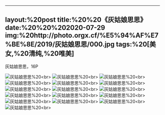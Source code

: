 ﻿---
layout:%20post
title:%20%20《灰姑娘思思》
date:%20%20%202020-07-29
img:%20http://photo.orgx.cf/%E5%94%AF%E7%BE%8E/2019/灰姑娘思思/000.jpg
tags:%20[美女,%20清纯,%20唯美]
---

灰姑娘思思，16P

![灰姑娘思思](http://photo.orgx.cf/%E5%94%AF%E7%BE%8E/2019/灰姑娘思思/001.jpg%20''灰姑娘思思'')%20<br>
![灰姑娘思思](http://photo.orgx.cf/%E5%94%AF%E7%BE%8E/2019/灰姑娘思思/002.jpg%20''灰姑娘思思'')%20<br>
![灰姑娘思思](http://photo.orgx.cf/%E5%94%AF%E7%BE%8E/2019/灰姑娘思思/003.jpg%20''灰姑娘思思'')%20<br>
![灰姑娘思思](http://photo.orgx.cf/%E5%94%AF%E7%BE%8E/2019/灰姑娘思思/004.jpg%20''灰姑娘思思'')%20<br>
![灰姑娘思思](http://photo.orgx.cf/%E5%94%AF%E7%BE%8E/2019/灰姑娘思思/005.jpg%20''灰姑娘思思'')%20<br>
![灰姑娘思思](http://photo.orgx.cf/%E5%94%AF%E7%BE%8E/2019/灰姑娘思思/006.jpg%20''灰姑娘思思'')%20<br>
![灰姑娘思思](http://photo.orgx.cf/%E5%94%AF%E7%BE%8E/2019/灰姑娘思思/007.jpg%20''灰姑娘思思'')%20<br>
![灰姑娘思思](http://photo.orgx.cf/%E5%94%AF%E7%BE%8E/2019/灰姑娘思思/008.jpg%20''灰姑娘思思'')%20<br>
![灰姑娘思思](http://photo.orgx.cf/%E5%94%AF%E7%BE%8E/2019/灰姑娘思思/009.jpg%20''灰姑娘思思'')%20<br>
![灰姑娘思思](http://photo.orgx.cf/%E5%94%AF%E7%BE%8E/2019/灰姑娘思思/010.jpg%20''灰姑娘思思'')%20<br>
![灰姑娘思思](http://photo.orgx.cf/%E5%94%AF%E7%BE%8E/2019/灰姑娘思思/011.jpg%20''灰姑娘思思'')%20<br>
![灰姑娘思思](http://photo.orgx.cf/%E5%94%AF%E7%BE%8E/2019/灰姑娘思思/012.jpg%20''灰姑娘思思'')%20<br>
![灰姑娘思思](http://photo.orgx.cf/%E5%94%AF%E7%BE%8E/2019/灰姑娘思思/013.jpg%20''灰姑娘思思'')%20<br>
![灰姑娘思思](http://photo.orgx.cf/%E5%94%AF%E7%BE%8E/2019/灰姑娘思思/014.jpg%20''灰姑娘思思'')%20<br>
![灰姑娘思思](http://photo.orgx.cf/%E5%94%AF%E7%BE%8E/2019/灰姑娘思思/015.jpg%20''灰姑娘思思'')%20<br>
![灰姑娘思思](http://photo.orgx.cf/%E5%94%AF%E7%BE%8E/2019/灰姑娘思思/016.jpg%20''灰姑娘思思'')%20<br>
